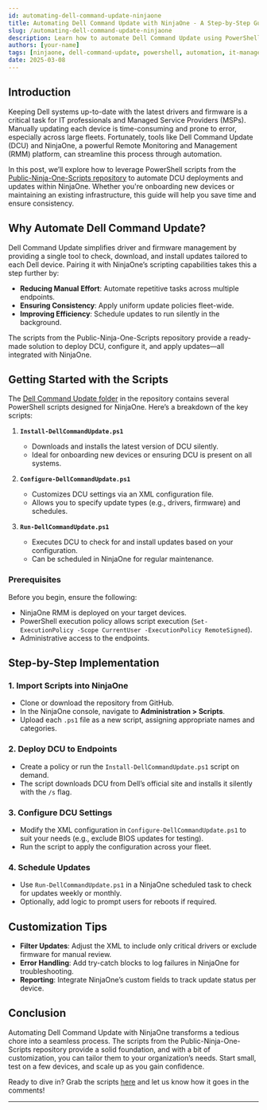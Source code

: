 ```yaml
---
id: automating-dell-command-update-ninjaone
title: Automating Dell Command Update with NinjaOne - A Step-by-Step Guide
slug: /automating-dell-command-update-ninjaone
description: Learn how to automate Dell Command Update using PowerShell scripts with NinjaOne for efficient system management.
authors: [your-name]
tags: [ninjaone, dell-command-update, powershell, automation, it-management]
date: 2025-03-08
---
```


## Introduction

Keeping Dell systems up-to-date with the latest drivers and firmware is a critical task for IT professionals and Managed Service Providers (MSPs). Manually updating each device is time-consuming and prone to error, especially across large fleets. Fortunately, tools like Dell Command Update (DCU) and NinjaOne, a powerful Remote Monitoring and Management (RMM) platform, can streamline this process through automation.

In this post, we’ll explore how to leverage PowerShell scripts from the [Public-Ninja-One-Scripts repository](https://github.com/Sp-e-n-c-er/Public-Ninja-One-Scripts/tree/main/Dell%20Command%20Update) to automate DCU deployments and updates within NinjaOne. Whether you're onboarding new devices or maintaining an existing infrastructure, this guide will help you save time and ensure consistency.

## Why Automate Dell Command Update?

Dell Command Update simplifies driver and firmware management by providing a single tool to check, download, and install updates tailored to each Dell device. Pairing it with NinjaOne’s scripting capabilities takes this a step further by:

- **Reducing Manual Effort**: Automate repetitive tasks across multiple endpoints.
- **Ensuring Consistency**: Apply uniform update policies fleet-wide.
- **Improving Efficiency**: Schedule updates to run silently in the background.

The scripts from the Public-Ninja-One-Scripts repository provide a ready-made solution to deploy DCU, configure it, and apply updates—all integrated with NinjaOne.

## Getting Started with the Scripts

The [Dell Command Update folder](https://github.com/Sp-e-n-c-er/Public-Ninja-One-Scripts/tree/main/Dell%20Command%20Update) in the repository contains several PowerShell scripts designed for NinjaOne. Here’s a breakdown of the key scripts:

1. **`Install-DellCommandUpdate.ps1`**
   - Downloads and installs the latest version of DCU silently.
   - Ideal for onboarding new devices or ensuring DCU is present on all systems.

2. **`Configure-DellCommandUpdate.ps1`**
   - Customizes DCU settings via an XML configuration file.
   - Allows you to specify update types (e.g., drivers, firmware) and schedules.

3. **`Run-DellCommandUpdate.ps1`**
   - Executes DCU to check for and install updates based on your configuration.
   - Can be scheduled in NinjaOne for regular maintenance.

### Prerequisites

Before you begin, ensure the following:
- NinjaOne RMM is deployed on your target devices.
- PowerShell execution policy allows script execution (`Set-ExecutionPolicy -Scope CurrentUser -ExecutionPolicy RemoteSigned`).
- Administrative access to the endpoints.

## Step-by-Step Implementation

### 1. Import Scripts into NinjaOne
- Clone or download the repository from GitHub.
- In the NinjaOne console, navigate to **Administration > Scripts**.
- Upload each `.ps1` file as a new script, assigning appropriate names and categories.

### 2. Deploy DCU to Endpoints
- Create a policy or run the `Install-DellCommandUpdate.ps1` script on demand.
- The script downloads DCU from Dell’s official site and installs it silently with the `/s` flag.

### 3. Configure DCU Settings
- Modify the XML configuration in `Configure-DellCommandUpdate.ps1` to suit your needs (e.g., exclude BIOS updates for testing).
- Run the script to apply the configuration across your fleet.

### 4. Schedule Updates
- Use `Run-DellCommandUpdate.ps1` in a NinjaOne scheduled task to check for updates weekly or monthly.
- Optionally, add logic to prompt users for reboots if required.

## Customization Tips

- **Filter Updates**: Adjust the XML to include only critical drivers or exclude firmware for manual review.
- **Error Handling**: Add try-catch blocks to log failures in NinjaOne for troubleshooting.
- **Reporting**: Integrate NinjaOne’s custom fields to track update status per device.

## Conclusion

Automating Dell Command Update with NinjaOne transforms a tedious chore into a seamless process. The scripts from the Public-Ninja-One-Scripts repository provide a solid foundation, and with a bit of customization, you can tailor them to your organization’s needs. Start small, test on a few devices, and scale up as you gain confidence.

Ready to dive in? Grab the scripts [here](https://github.com/Sp-e-n-c-er/Public-Ninja-One-Scripts/tree/main/Dell%20Command%20Update) and let us know how it goes in the comments!

---